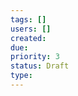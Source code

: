 ```yaml
---
tags: []
users: []
created:
due:
priority: 3
status: Draft
type:
---
```

<!-- GENERATED WITH GITDOWN; DO NOT CHANGE -->